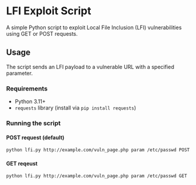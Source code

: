 # LFI Exploit Script

A simple Python script to exploit Local File Inclusion (LFI) vulnerabilities using GET or POST requests.

## Usage

The script sends an LFI payload to a vulnerable URL with a specified parameter.

### Requirements
- Python 3.11+
- `requests` library (install via `pip install requests`)

### Running the script

#### POST request (default)
```bash
python lfi.py http://example.com/vuln_page.php param /etc/passwd POST
```

#### GET reqeust
```bash
python lfi.py http://example.com/vuln_page.php param /etc/passwd GET
```
